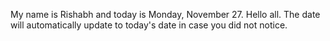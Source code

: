 My name is Rishabh and today is Monday, November 27. Hello all. The date will automatically update to today's date in case you did not notice.
